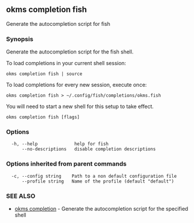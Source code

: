## okms completion fish

Generate the autocompletion script for fish

### Synopsis

Generate the autocompletion script for the fish shell.

To load completions in your current shell session:

	okms completion fish | source

To load completions for every new session, execute once:

	okms completion fish > ~/.config/fish/completions/okms.fish

You will need to start a new shell for this setup to take effect.


```
okms completion fish [flags]
```

### Options

```
  -h, --help              help for fish
      --no-descriptions   disable completion descriptions
```

### Options inherited from parent commands

```
  -c, --config string    Path to a non default configuration file
      --profile string   Name of the profile (default "default")
```

### SEE ALSO

* [okms completion](okms_completion.md)	 - Generate the autocompletion script for the specified shell

